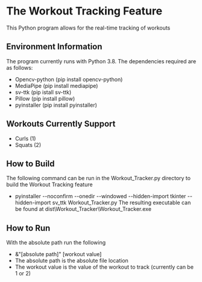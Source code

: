 # The Workout Tracking Feature

This Python program allows for the real-time tracking of workouts

## Environment Information

The program currently runs with Python 3.8. The dependencies required are as follows:
- Opencv-python (pip install opencv-python)
- MediaPipe (pip install mediapipe)
- sv-ttk (pip istall sv-ttk)
- Pillow (pip install pillow)
- pyinstaller (pip install pyinstaller)

## Workouts Currently Support

- Curls (1)
- Squats (2)

## How to Build

The following command can be run in the Workout_Tracker.py directory to build the Workout Tracking feature
- pyinstaller --noconfirm --onedir --windowed --hidden-import tkinter --hidden-import sv_ttk Workout_Tracker.py
The resulting executable can be found at dist\Workout_Tracker\Workout_Tracker.exe

## How to Run

With the absolute path run the following
- &"[absolute path]" [workout value]
- The absolute path is the absolute file location
- The workout value is the value of the workout to track (currently can be 1 or 2)